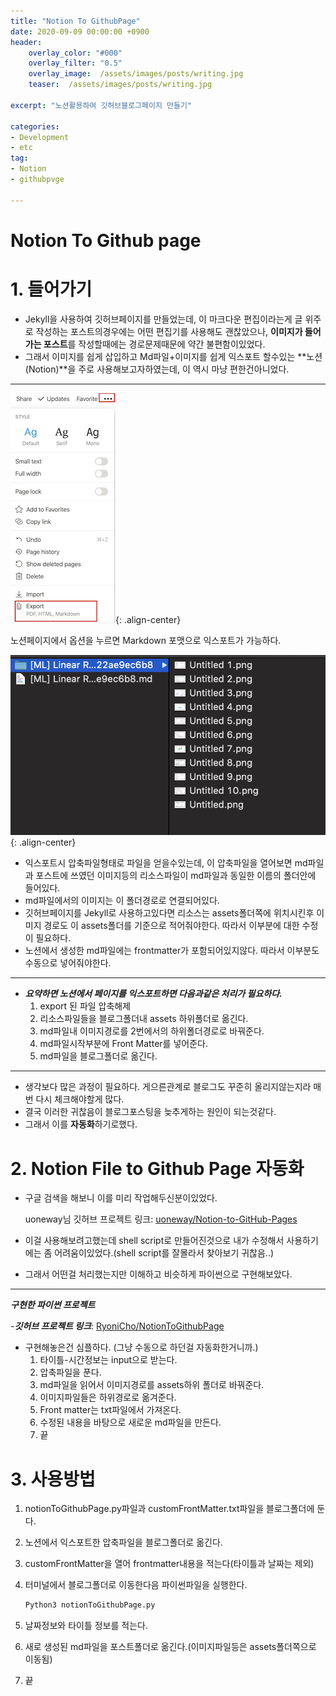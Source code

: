 ```yaml
---
title: "Notion To GithubPage"
date: 2020-09-09 00:00:00 +0900
header:
    overlay_color: "#000"
    overlay_filter: "0.5"
    overlay_image:  /assets/images/posts/writing.jpg
    teaser:  /assets/images/posts/writing.jpg
  
excerpt: "노션활용하여 깃허브블로그페이지 만들기"

categories: 
- Development
- etc
tag: 
- Notion
- githubpvge

---
```

# Notion To Github page

# 1. 들어가기

- Jekyll을 사용하여 깃허브페이지를 만들었는데, 이 마크다운 편집이라는게 글 위주로 작성하는 포스트의경우에는 어떤 편집기를 사용해도 괜찮았으나, **이미지가 들어가는 포스트**를 작성할때에는 경로문제때문에 약간 불편함이있었다.
- 그래서 이미지를 쉽게 삽입하고 Md파일+이미지를 쉽게 익스포트 할수있는 **노션(Notion)**을 주로 사용해보고자하였는데, 이 역시 마냥 편한건아니었다.

---

![/assets/images/posts/NotionToGithubPage/_2020-09-09__12118.png](/assets/images/posts/NotionToGithubPage/_2020-09-09__12118.png){: .align-center}

노션페이지에서 옵션을 누르면 Markdown 포맷으로 익스포트가 가능하다. 

![/assets/images/posts/NotionToGithubPage/_2020-09-09__13924.png](/assets/images/posts/NotionToGithubPage/_2020-09-09__13924.png){: .align-center}

- 익스포트시 압축파일형태로 파일을 얻을수있는데, 이 압축파일을 열어보면 md파일과 포스트에 쓰였던 이미지등의 리소스파일이 md파일과 동일한 이름의 폴더안에 들어있다.
- md파일에서의 이미지는 이 폴더경로로 연결되어있다.
- 깃허브페이지를 Jekyll로 사용하고있다면 리소스는 assets폴더쪽에 위치시킨후 이미지 경로도 이 assets폴더를 기준으로 적어줘야한다. 따라서 이부분에 대한 수정이 필요하다.
- 노션에서 생성한 md파일에는 frontmatter가 포함되어있지않다. 따라서 이부분도 수동으로 넣어줘야한다.

---

- ***요약하면 노션에서 페이지를 익스포트하면 다음과같은 처리가 필요하다.***
    1. export 된 파일 압축해제
    2. 리소스파일들을 블로그폴더내 assets 하위폴더로 옮긴다.
    3. md파일내 이미지경로를 2번에서의 하위폴더경로로 바꿔준다.
    4. md파일시작부분에 Front Matter를 넣어준다. 
    5. md파일을 블로그폴더로 옮긴다. 

---

- 생각보다 많은 과정이 필요하다. 게으른관계로 블로그도 꾸준히 올리지않는지라 매번 다시 체크해야할게 많다.
- 결국 이러한 귀찮음이 블로그포스팅을 늦추게하는 원인이 되는것같다.
- 그래서 이를 **자동화**하기로했다.

# 2. Notion File to Github Page 자동화

- 구글 검색을 해보니 이를 미리 작업해두신분이있었다.

  uoneway님 깃허브 프로젝트 링크: [uoneway/Notion-to-GitHub-Pages](https://github.com/uoneway/Notion-to-GitHub-Pages)

- 이걸 사용해보려고했는데 shell script로 만들어진것으로 내가 수정해서 사용하기에는 좀 어려움이있었다.(shell script를 잘몰라서 찾아보기 귀찮음..)
- 그래서 어떤걸 처리했는지만 이해하고 비슷하게 파이썬으로 구현해보았다.

---

***구현한 파이썬 프로젝트***

-***깃허브 프로젝트 링크***: [RyoniCho/NotionToGithubPage](https://github.com/RyoniCho/NotionToGithubPage)

- 구현해놓은건 심플하다. (그냥 수동으로 하던걸 자동화한거니까.)
    1. 타이틀-시간정보는 input으로 받는다.
    2. 압축파일을 푼다.
    3. md파일을 읽어서 이미지경로를 assets하위 폴더로 바꿔준다.
    4. 이미지파일들은 하위경로로 옮겨준다. 
    5. Front matter는 txt파일에서 가져온다. 
    6. 수정된 내용을 바탕으로 새로운 md파일을 만든다. 
    7. 끝

# 3. 사용방법

1. notionToGithubPage.py파일과 customFrontMatter.txt파일을 블로그폴더에 둔다.
2. 노션에서 익스포트한 압축파일을 블로그폴더로 옮긴다.
3. customFrontMatter을 열어 frontmatter내용을 적는다(타이틀과 날짜는 제외)
4. 터미널에서 블로그폴더로 이동한다음 파이썬파일을 실행한다. 

    ```bash
    Python3 notionToGithubPage.py

    ```

5. 날짜정보와 타이틀 정보를 적는다.
6. 새로 생성된 md파일을 포스트폴더로 옮긴다.(이미지파일등은 assets폴더쪽으로 이동됨)
7. 끝